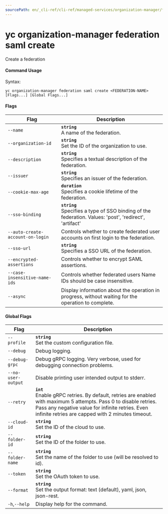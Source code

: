 ```yaml
---
sourcePath: en/_cli-ref/cli-ref/managed-services/organization-manager/federation/saml/create.md
---
```

# yc organization-manager federation saml create

Create a federation

#### Command Usage

Syntax: 

`yc organization-manager federation saml create <FEDERATION-NAME> [Flags...] [Global Flags...]`

#### Flags

| Flag | Description |
|----|----|
|`--name`|<b>`string`</b><br/>A name of the federation.|
|`--organization-id`|<b>`string`</b><br/>Set the ID of the organization to use.|
|`--description`|<b>`string`</b><br/>Specifies a textual description of the federation.|
|`--issuer`|<b>`string`</b><br/>Specifies an issuer of the federation.|
|`--cookie-max-age`|<b>`duration`</b><br/>Specifies a cookie lifetime of the federation.|
|`--sso-binding`|<b>`string`</b><br/>Specifies a type of SSO binding of the federation. Values: 'post', 'redirect', 'artifact'|
|`--auto-create-account-on-login`|Controls whether to create federated user accounts on first login to the federation.|
|`--sso-url`|<b>`string`</b><br/>Specifies a SSO URL of the federation.|
|`--encrypted-assertions`|Controls whether to encrypt SAML assertions.|
|`--case-insensitive-name-ids`|Controls whether federated users Name IDs should be case insensitive.|
|`--async`|Display information about the operation in progress, without waiting for the operation to complete.|

#### Global Flags

| Flag | Description |
|----|----|
|`--profile`|<b>`string`</b><br/>Set the custom configuration file.|
|`--debug`|Debug logging.|
|`--debug-grpc`|Debug gRPC logging. Very verbose, used for debugging connection problems.|
|`--no-user-output`|Disable printing user intended output to stderr.|
|`--retry`|<b>`int`</b><br/>Enable gRPC retries. By default, retries are enabled with maximum 5 attempts. Pass 0 to disable retries. Pass any negative value for infinite retries. Even infinite retries are capped with 2 minutes timeout.|
|`--cloud-id`|<b>`string`</b><br/>Set the ID of the cloud to use.|
|`--folder-id`|<b>`string`</b><br/>Set the ID of the folder to use.|
|`--folder-name`|<b>`string`</b><br/>Set the name of the folder to use (will be resolved to id).|
|`--token`|<b>`string`</b><br/>Set the OAuth token to use.|
|`--format`|<b>`string`</b><br/>Set the output format: text (default), yaml, json, json-rest.|
|`-h`,`--help`|Display help for the command.|

